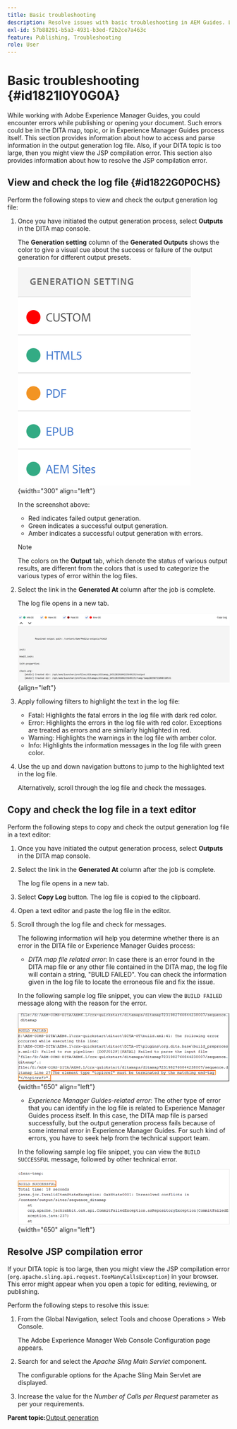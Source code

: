 ```yaml
---
title: Basic troubleshooting
description: Resolve issues with basic troubleshooting in AEM Guides. Learn to view, copy, and check the log file in a text editor and resolve JSP compilation errors.
exl-id: 57b88291-b5a3-4931-b3ed-f2b2ce7a463c
feature: Publishing, Troubleshooting
role: User
---
```

# Basic troubleshooting {#id1821I0Y0G0A}

While working with Adobe Experience Manager Guides, you could encounter errors while publishing or opening your document. Such errors could be in the DITA map, topic, or in Experience Manager Guides process itself. This section provides information about how to access and parse information in the output generation log file. Also, if your DITA topic is too large, then you might view the JSP compilation error. This section also provides information about how to resolve the JSP compilation error.

## View and check the log file {#id1822G0P0CHS}

Perform the following steps to view and check the output generation log file:

1.  Once you have initiated the output generation process, select **Outputs** in the DITA map console.

    The **Generation setting** column of the **Generated Outputs** shows the color to give a visual cue about the success or failure of the output generation for different output presets.     

    ![](images/output-general-settings-new.png){width="300" align="left"}

    In the screenshot above:
    
    - Red indicates failed output generation.
    - Green indicates a successful output generation.
    - Amber indicates a successful output generation with errors.

    >[!NOTE]
    >
    > The colors on the **Output** tab, which denote the status of various output results, are different from the colors that is used to categorize the various types of error within the log files.  

1.  Select the link in the **Generated At** column after the job is complete.

    The log file opens in a new tab.

    ![](images/log-file-new.png){align="left"}

1.  Apply following filters to highlight the text in the log file:
    -   Fatal: Highlights the fatal errors in the log file with dark red color.
    -   Error: Highlights the errors in the log file with red color. Exceptions are treated as errors and are similarly highlighted in red.
    -   Warning: Highlights the warnings in the log file with amber color.
    -   Info: Highlights the information messages in the log file with green color.
    
1.  Use the up and down navigation buttons to jump to the highlighted text in the log file.

    Alternatively, scroll through the log file and check the messages.


## Copy and check the log file in a text editor 

Perform the following steps to copy and check the output generation log file in a text editor:

1.  Once you have initiated the output generation process, select **Outputs** in the DITA map console.

1.  Select the link in the **Generated At** column after the job is complete.

    The log file opens in a new tab.

1.  Select **Copy Log** button. The log file is copied to the clipboard.
1.  Open a text editor and paste the log file in the editor.

1.  Scroll through the log file and check for messages.

    The following information will help you determine whether there is an error in the DITA file or Experience Manager Guides process:

    -   *DITA map file related error*: In case there is an error found in the DITA map file or any other file contained in the DITA map, the log file will contain a string, "BUILD FAILED". You can check the information given in the log file to locate the erroneous file and fix the issue.

    In the following sample log file snippet, you can view the `BUILD FAILED` message along with the reason for the error.

    ![](images/dita-error-in-log-file.png){width="650" align="left"}

    -   *Experience Manager Guides-related error*: The other type of error that you can identify in the log file is related to Experience Manager Guides process itself. In this case, the DITA map file is parsed successfully, but the output generation process fails because of some internal error in Experience Manager Guides. For such kind of errors, you have to seek help from the technical support team.

    In the following sample log file snippet, you can view the `BUILD SUCCESSFUL` message, followed by other technical error.

    ![](images/process-error-in-log-file.png){width="650" align="left"}


## Resolve JSP compilation error 

If your DITA topic is too large, then you might view the JSP compilation error \(`org.apache.sling.api.request.TooManyCallsException`\) in your browser. This error might appear when you open a topic for editing, reviewing, or publishing.

Perform the following steps to resolve this issue:

1.  From the Global Navigation, select Tools and choose Operations \> Web Console.

    The Adobe Experience Manager Web Console Configuration page appears.

1.  Search for and select the *Apache Sling Main Servlet* component.

    The configurable options for the Apache Sling Main Servlet are displayed.

1.  Increase the value for the *Number of Calls per Request* parameter as per your requirements.


**Parent topic:**[Output generation](generate-output.md)
